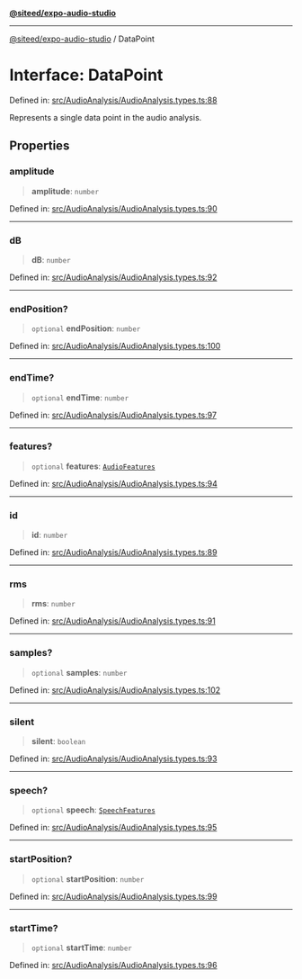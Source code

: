 [**@siteed/expo-audio-studio**](../README.md)

***

[@siteed/expo-audio-studio](../README.md) / DataPoint

# Interface: DataPoint

Defined in: [src/AudioAnalysis/AudioAnalysis.types.ts:88](https://github.com/deeeed/expo-audio-stream/blob/ce05d475b5bcbdb69a6269a6725b5e684604d29e/packages/expo-audio-studio/src/AudioAnalysis/AudioAnalysis.types.ts#L88)

Represents a single data point in the audio analysis.

## Properties

### amplitude

> **amplitude**: `number`

Defined in: [src/AudioAnalysis/AudioAnalysis.types.ts:90](https://github.com/deeeed/expo-audio-stream/blob/ce05d475b5bcbdb69a6269a6725b5e684604d29e/packages/expo-audio-studio/src/AudioAnalysis/AudioAnalysis.types.ts#L90)

***

### dB

> **dB**: `number`

Defined in: [src/AudioAnalysis/AudioAnalysis.types.ts:92](https://github.com/deeeed/expo-audio-stream/blob/ce05d475b5bcbdb69a6269a6725b5e684604d29e/packages/expo-audio-studio/src/AudioAnalysis/AudioAnalysis.types.ts#L92)

***

### endPosition?

> `optional` **endPosition**: `number`

Defined in: [src/AudioAnalysis/AudioAnalysis.types.ts:100](https://github.com/deeeed/expo-audio-stream/blob/ce05d475b5bcbdb69a6269a6725b5e684604d29e/packages/expo-audio-studio/src/AudioAnalysis/AudioAnalysis.types.ts#L100)

***

### endTime?

> `optional` **endTime**: `number`

Defined in: [src/AudioAnalysis/AudioAnalysis.types.ts:97](https://github.com/deeeed/expo-audio-stream/blob/ce05d475b5bcbdb69a6269a6725b5e684604d29e/packages/expo-audio-studio/src/AudioAnalysis/AudioAnalysis.types.ts#L97)

***

### features?

> `optional` **features**: [`AudioFeatures`](AudioFeatures.md)

Defined in: [src/AudioAnalysis/AudioAnalysis.types.ts:94](https://github.com/deeeed/expo-audio-stream/blob/ce05d475b5bcbdb69a6269a6725b5e684604d29e/packages/expo-audio-studio/src/AudioAnalysis/AudioAnalysis.types.ts#L94)

***

### id

> **id**: `number`

Defined in: [src/AudioAnalysis/AudioAnalysis.types.ts:89](https://github.com/deeeed/expo-audio-stream/blob/ce05d475b5bcbdb69a6269a6725b5e684604d29e/packages/expo-audio-studio/src/AudioAnalysis/AudioAnalysis.types.ts#L89)

***

### rms

> **rms**: `number`

Defined in: [src/AudioAnalysis/AudioAnalysis.types.ts:91](https://github.com/deeeed/expo-audio-stream/blob/ce05d475b5bcbdb69a6269a6725b5e684604d29e/packages/expo-audio-studio/src/AudioAnalysis/AudioAnalysis.types.ts#L91)

***

### samples?

> `optional` **samples**: `number`

Defined in: [src/AudioAnalysis/AudioAnalysis.types.ts:102](https://github.com/deeeed/expo-audio-stream/blob/ce05d475b5bcbdb69a6269a6725b5e684604d29e/packages/expo-audio-studio/src/AudioAnalysis/AudioAnalysis.types.ts#L102)

***

### silent

> **silent**: `boolean`

Defined in: [src/AudioAnalysis/AudioAnalysis.types.ts:93](https://github.com/deeeed/expo-audio-stream/blob/ce05d475b5bcbdb69a6269a6725b5e684604d29e/packages/expo-audio-studio/src/AudioAnalysis/AudioAnalysis.types.ts#L93)

***

### speech?

> `optional` **speech**: [`SpeechFeatures`](SpeechFeatures.md)

Defined in: [src/AudioAnalysis/AudioAnalysis.types.ts:95](https://github.com/deeeed/expo-audio-stream/blob/ce05d475b5bcbdb69a6269a6725b5e684604d29e/packages/expo-audio-studio/src/AudioAnalysis/AudioAnalysis.types.ts#L95)

***

### startPosition?

> `optional` **startPosition**: `number`

Defined in: [src/AudioAnalysis/AudioAnalysis.types.ts:99](https://github.com/deeeed/expo-audio-stream/blob/ce05d475b5bcbdb69a6269a6725b5e684604d29e/packages/expo-audio-studio/src/AudioAnalysis/AudioAnalysis.types.ts#L99)

***

### startTime?

> `optional` **startTime**: `number`

Defined in: [src/AudioAnalysis/AudioAnalysis.types.ts:96](https://github.com/deeeed/expo-audio-stream/blob/ce05d475b5bcbdb69a6269a6725b5e684604d29e/packages/expo-audio-studio/src/AudioAnalysis/AudioAnalysis.types.ts#L96)
